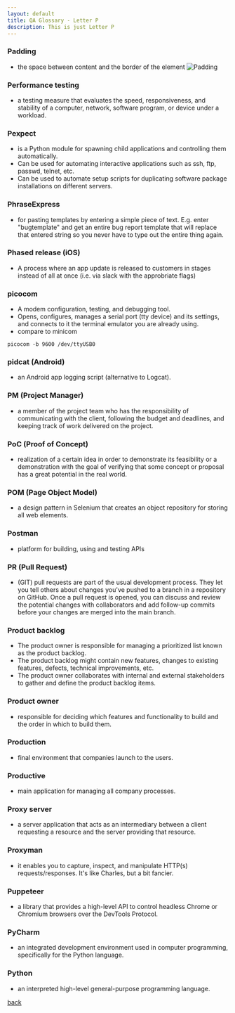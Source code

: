 ```yaml
---
layout: default
title: QA Glossary - Letter P
description: This is just Letter P
---
```

###  Padding 
- the space between content and the border of the element
 ![Padding](https://i.stack.imgur.com/PeSIJ.gif)

###  Performance testing 
- a testing measure that evaluates the speed, responsiveness, and stability of a computer, network, software program, or device under a workload.

###  Pexpect
- is a Python module for spawning child applications and controlling them automatically. 
- Can be used for automating interactive applications such as ssh, ftp, passwd, telnet, etc. 
- Can be used to automate setup scripts for duplicating software package installations on different servers.

###  PhraseExpress 
- for pasting templates by entering a simple piece of text. E.g. enter "bugtemplate" and get an entire bug report template that will replace that entered string so you never have to type out the entire thing again.

###  Phased release (iOS) 
- A process where an app update is released to customers in stages instead of all at once (i.e. via slack with the approbriate flags)

###  picocom
- A modem configuration, testing, and debugging tool.
- Opens, configures, manages a serial port (tty device) and its settings, and connects to it the terminal emulator you are already using.
- compare to minicom

```
picocom -b 9600 /dev/ttyUSB0
```

###  pidcat (Android) 
- an Android app logging script (alternative to Logcat).

###  PM (Project Manager) 
- a member of the project team who has the responsibility of communicating with the client, following the budget and deadlines, and keeping track of work delivered on the project.

###  PoC (Proof of Concept) 
- realization of a certain idea in order to demonstrate its feasibility or a demonstration with the goal of verifying that some concept or proposal has a great potential in the real world.

###  POM (Page Object Model) 
- a design pattern in Selenium that creates an object repository for storing all web elements.

###  Postman 
- platform for building, using and testing APIs

###  PR (Pull Request) 
- (GIT) pull requests are part of the usual development process. They let you tell others about changes you've pushed to a branch in a repository on GitHub. Once a pull request is opened, you can discuss and review the potential changes with collaborators and add follow-up commits before your changes are merged into the main branch.

###  Product backlog 
- The product owner is responsible for managing a prioritized list known as the product backlog. 
- The product backlog might contain new features, changes to existing features, defects, technical improvements, etc. 
- The product owner collaborates with internal and external stakeholders to gather and define the product backlog items.

###  Product owner 
- responsible for deciding which features and functionality to build and the order in which to build them.

###  Production 
- final environment that companies launch to the users.

###  Productive 
- main application for managing all company processes.

###  Proxy server 
- a server application that acts as an intermediary between a client requesting a resource and the server providing that resource.

###  Proxyman 
- it enables you to capture, inspect, and manipulate HTTP(s) requests/responses. It's like Charles, but a bit fancier.

###  Puppeteer 
- a library that provides a high-level API to control headless Chrome or Chromium browsers over the DevTools Protocol.

###  PyCharm 
- an integrated development environment used in computer programming, specifically for the Python language.

###  Python 
- an interpreted high-level general-purpose programming language.



[back](./)